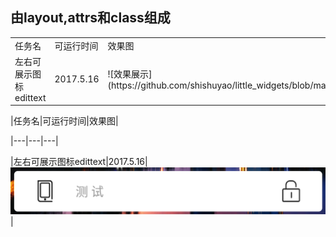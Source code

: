 ## 由layout,attrs和class组成


<table>
    <tr>
        <td>任务名</td>
        <td>可运行时间</td>
        <td>效果图</td>
    </tr>
    <tr>
        <td>左右可展示图标edittext</td>
        <td>2017.5.16</td>
        <td>![效果展示](https://github.com/shishuyao/little_widgets/blob/master/cusEdittexttext/sp170516_210629.png)</td>
    </tr>
</table>



|任务名|可运行时间|效果图|

|---|---|---|

|左右可展示图标edittext|2017.5.16|![效果展示](https://github.com/shishuyao/little_widgets/blob/master/cusEdittexttext/sp170516_210629.png)|
